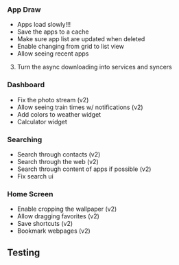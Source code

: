 ### App Draw
* Apps load slowly!!!
* Save the apps to a cache
* Make sure app list are updated when deleted
* Enable changing from grid to list view
* Allow seeing recent apps

3. Turn the async downloading into services and syncers

### Dashboard
* Fix the photo stream (v2)
* Allow seeing train times w/ notifications (v2)
* Add colors to weather widget
* Calculator widget

### Searching
* Search through contacts (v2)
* Search through the web (v2)
* Search through content of apps if possible (v2)
* Fix search ui

### Home Screen
* Enable cropping the wallpaper (v2)
* Allow dragging favorites (v2)
* Save shortcuts (v2)
* Bookmark webpages (v2)

## Testing
